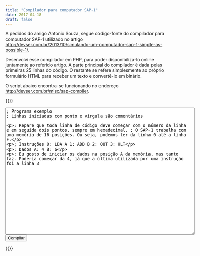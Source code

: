 ```yaml
---
title: "Compilador para computador SAP-1"
date: 2017-04-18
draft: false
---
```

A pedidos do amigo Antonio Souza, segue código-fonte do compilador para computador SAP-1 utilizado no artigo http://devser.com.br/2013/10/simulando-um-computador-sap-1-simple-as-possible-1/.

Desenvolvi esse compilador em PHP, para poder disponibilizá-lo online juntamente ao referido artigo. A parte principal do compilador é dada pelas primeiras 25 linhas do código. O restante se refere simplesmente ao próprio formulário HTML para receber um texto e convertê-lo em binário.

O script abaixo encontra-se funcionando no endereço http://devser.com.br/misc/sap-compiler.

{{<highlight php>}}
<?php
if (isset($_POST['code']) and $_POST['code']) {
    $uniqid = uniqid('', true);
    $output_atmel = "out/$uniqid.sap.tmp";
    $content = $_POST['code'];
    $content = str_replace(array('LDA', 'ADD', 'SUB', 'OUT', 'HLT', ' '), array('0', '1', '2', 'E0', 'F0', ''), $content);
    $lines = explode("\n", $content);
    $output_content = "";
    foreach ($lines as $line) {
        $line = trim($line);
        if ($line AND strpos($line, ";") === FALSE) {
            $parts = explode(":", $line);
            $address = $parts[0];
            $data = $parts[1];
            $formatted_line = '$A' . str_pad($address, '4', '0', STR_PAD_LEFT) . ', ' . str_pad($data, '2', '0', STR_PAD_LEFT) . "\n";
            $output_content .= $formatted_line;
        }
    }
    file_put_contents($output_atmel, $output_content);
    system("srec_cat -output $output_atmel.hex --Intel $output_atmel --Needham_Hexadecimal");
    unlink($output_atmel);
    header('Content-disposition: attachment; filename="SAP.hex"');
    readfile("$output_atmel.hex");
    unlink("$output_atmel.hex");
} else {
    header('Content-type: text/html; charset=utf-8');
?>
<html>
<head>
<title>Compilador SAP-1</title>
<style>
textarea{
    width: 600px;
    height: 400px;
}
</style>
</head>
<body>
<form method="post">
<textarea name="code">
; Programa exemplo
; Linhas iniciadas com ponto e vírgula são comentários
 
; Repare que toda linha de código deve começar com o número da linha e em seguida dois pontos, sempre em hexadecimal.
; O SAP-1 trabalha com uma memória de 16 posições. Ou seja, podemos ter da linha 0 até a linha F.
 
; Instruções
0: LDA A
1: ADD B
2: OUT
3: HLT
 
; Dados
A: 4
B: 6
 
; Eu gosto de iniciar os dados na posição A da memória, mas tanto faz. Poderia começar da 4, já que a última utilizada por uma instrução foi a linha 3
</textarea>
<input type="submit" value="Compilar"/>
</form>
</body>
</html>
<?php
}
?>
{{</highlight>}}
